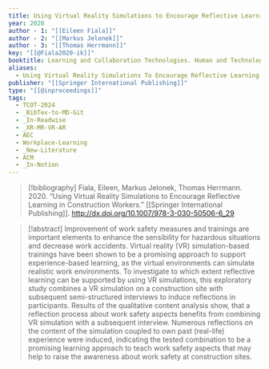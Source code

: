 ```yaml
---
title: Using Virtual Reality Simulations to Encourage Reflective Learning in Construction Workers
year: 2020
author - 1: "[[Eileen Fiala]]"
author - 2: "[[Markus Jelonek]]"
author - 3: "[[Thomas Herrmann]]"
key: "[[@Fiala2020-ik]]"
booktitle: Learning and Collaboration Technologies. Human and Technology Ecosystems
aliases:
  - Using Virtual Reality Simulations To Encourage Reflective Learning In Construction Workers
publisher: "[[Springer International Publishing]]"
type: "[[@inproceedings]]"
tags:
  - TCOT-2024
  - _BibTex-to-MD-Git
  - _In-Readwise
  - _XR-MR-VR-AR
  - AEC
  - Workplace-Learning
  - _New-Literature
  - ACM
  - _In-Notion
---
```


> [!bibliography]
> Fiala, Eileen, Markus Jelonek, Thomas Herrmann. 2020. “Using Virtual Reality Simulations to Encourage Reflective Learning in Construction Workers.” [[Springer International Publishing]]. http://dx.doi.org/10.1007/978-3-030-50506-6_29

> [!abstract]
> Improvement of work safety measures and trainings are important elements to enhance the sensibility for hazardous situations and decrease work accidents. Virtual reality (VR) simulation-based trainings have been shown to be a promising approach to support experience-based learning, as the virtual environments can simulate realistic work environments. To investigate to which extent reflective learning can be supported by using VR simulations, this exploratory study combines a VR simulation on a construction site with subsequent semi-structured interviews to induce reflections in participants. Results of the qualitative content analysis show, that a reflection process about work safety aspects benefits from combining VR simulation with a subsequent interview. Numerous reflections on the content of the simulation coupled to own past (real-life) experience were induced, indicating the tested combination to be a promising learning approach to teach work safety aspects that may help to raise the awareness about work safety at construction sites.